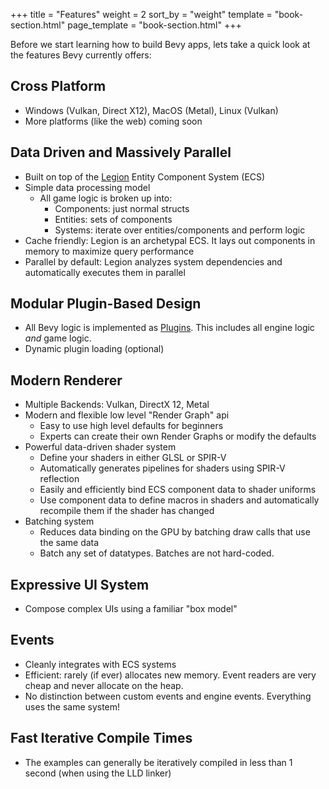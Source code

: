 +++
title = "Features"
weight = 2
sort_by = "weight"
template = "book-section.html"
page_template = "book-section.html"
+++

Before we start learning how to build Bevy apps, lets take a quick look at the features Bevy currently offers:

## Cross Platform

* Windows (Vulkan, Direct X12), MacOS (Metal), Linux (Vulkan)
* More platforms (like the web) coming soon

## Data Driven and Massively Parallel

* Built on top of the <a href="https://github.com/TomGillen/legion" target="_blank">Legion</a> Entity Component System (ECS)
* Simple data processing model
    * All game logic is broken up into:
        * Components: just normal structs
        * Entities: sets of components
        * Systems: iterate over entities/components and perform logic
* Cache friendly: Legion is an archetypal ECS. It lays out components in memory to maximize query performance
* Parallel by default: Legion analyzes system dependencies and automatically executes them in parallel

## Modular Plugin-Based Design

* All Bevy logic is implemented as [Plugins](/learn/book/apps/plugins). This includes all engine logic _and_ game logic.
* Dynamic plugin loading (optional)

## Modern Renderer

* Multiple Backends: Vulkan, DirectX 12, Metal
* Modern and flexible low level "Render Graph" api
    * Easy to use high level defaults for beginners 
    * Experts can create their own Render Graphs or modify the defaults
* Powerful data-driven shader system
    * Define your shaders in either GLSL or SPIR-V
    * Automatically generates pipelines for shaders using SPIR-V reflection
    * Easily and efficiently bind ECS component data to shader uniforms
    * Use component data to define macros in shaders and automatically recompile them if the shader has changed
* Batching system
    * Reduces data binding on the GPU by batching draw calls that use the same data
    * Batch any set of datatypes. Batches are not hard-coded.

## Expressive UI System

* Compose complex UIs using a familiar "box model" 

## Events

* Cleanly integrates with ECS systems
* Efficient: rarely (if ever) allocates new memory. Event readers are very cheap and never allocate on the heap. 
* No distinction between custom events and engine events. Everything uses the same system!

## Fast Iterative Compile Times

* The examples can generally be iteratively compiled in less than 1 second (when using the LLD linker)